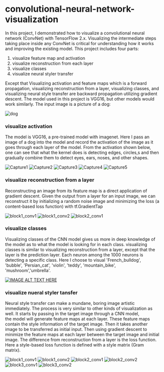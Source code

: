 
# convolutional-neural-network-visualization
In this project, I demonstrated how to visualize a convolutional neural network (ConvNet) with TensorFlow 2.x. Visualizing the intermediate steps taking place inside any ConvNet is critical for understanding how it works and improving the existing model. This project includes four parts: 
1. visualize feature map and activation
2. visualize reconstruction from each layer
3. visualize classes 
4. visualize neural styler transfer

Except that Visualizing activation and feature maps which is a forward propagation, visualizing reconstruction from a layer, visualizing classes, and visualizing neural style transfer are backward propagation utilizing gradient descent. The model used in this project is VGG16, but other models would work similarly. The input image is a picture of a dog: 

![dog](https://user-images.githubusercontent.com/58440102/100690104-b30c9c80-333a-11eb-88d5-20123f463885.jpeg)

### visualize activation
The model is VGG16, a pre-trained model with imagenet. Here I pass an image of a dog into the model and record the activation of the image as it goes through each layer of the model. From the activation shown below, one can see that what the kernel does is detecting edges, circles,s and then gradually combine them to detect eyes, ears, noses, and other shapes. 

![Capture1](https://user-images.githubusercontent.com/58440102/100679112-9f097080-3323-11eb-92d9-629e7cf656f3.PNG)
![Capture2](https://user-images.githubusercontent.com/58440102/100679106-9add5300-3323-11eb-9d82-8c056bf419ef.PNG)
![Capture3](https://user-images.githubusercontent.com/58440102/100679109-9ca71680-3323-11eb-89a7-a0af29820aa8.PNG)
![Capture4](https://user-images.githubusercontent.com/58440102/100679110-9dd84380-3323-11eb-894e-82cb82cee261.PNG)
![Capture5](https://user-images.githubusercontent.com/58440102/100679111-9e70da00-3323-11eb-9cbc-5a0fe602e015.PNG)

### visualize reconstruction from a layer
Reconstructing an image from its feature map is a direct application of gradient descent. Given the output from a layer for an input image, we can reconstruct it by initializing a random noise image and minimizing the loss (a content-based loss function) with tf.GradientTap

![block1_conv1](https://user-images.githubusercontent.com/58440102/100680062-a2056080-3325-11eb-8280-befb290d9800.png)
![block1_conv2](https://user-images.githubusercontent.com/58440102/100680065-a3368d80-3325-11eb-9559-8a12f25a1c1c.png)
![block2_conv1](https://user-images.githubusercontent.com/58440102/100680070-a467ba80-3325-11eb-9c63-9b7de25316b8.png)

### visualize classes
Visualizing classes of the CNN model gives us more in deep knowledge of the model as to what the model is looking for in each class. visualizing classes is similar to visualizing reconstruction from a layer, except that the layer is the prediction layer. Each neuron among the 1000 neurons is detecting a specific class. Here I choose to visual 'French_bulldog', 'bubble', 'Persian_cat', 'violin', 'teddy', 'mountain_bike', 'mushroom','umbrella'. 

[![IMAGE ALT TEXT HERE](https://img.youtube.com/vi/iTOCTLt3r78/0.jpg)](https://www.youtube.com/watch?v=iTOCTLt3r78)

### visualize nueral styler tansfer
Neural style transfer can make a mundane, boring image artistic immediately. The process is very similar to other kinds of visualization as well. It starts by passing in the target image through a CNN model, the model will generate feature maps at each layer. These feature maps contain the style information of the target image. Then it takes another image to be transferred as initial input. Then using gradient descent to minimize the feature maps at each layer between the target image and initial image. The difference from reconstruction from a layer is the loss function. Here a style-based loss function is defined with a style matrix (Gram matrix).

![block1_conv1](https://user-images.githubusercontent.com/58440102/100680830-4f2ca880-3327-11eb-9522-de63cf29df89.png)
![block1_conv2](https://user-images.githubusercontent.com/58440102/100680831-4fc53f00-3327-11eb-9f61-10d7c51ca405.png)
![block2_conv1](https://user-images.githubusercontent.com/58440102/100680832-505dd580-3327-11eb-88c4-f34f39449195.png)
![block2_conv2](https://user-images.githubusercontent.com/58440102/100680833-50f66c00-3327-11eb-9f83-53d028d80c08.png)
![block3_conv1](https://user-images.githubusercontent.com/58440102/100680837-518f0280-3327-11eb-98be-b519849ddb0c.png)
![block3_conv2](https://user-images.githubusercontent.com/58440102/100680829-4e941200-3327-11eb-9943-d2b42a95c871.png)
